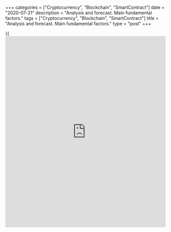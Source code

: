 +++
categories = ["Cryptocurrency", "Blockchain", "SmartContract"]
date = "2020-07-21"
description = "Analysis and forecast. Main fundamental factors."
tags = ["Cryptocurrency", "Blockchain", "SmartContract"]
title = "Analysis and forecast. Main fundamental factors."
type = "post"
+++

{{<iframe id="large-banner" src="https://www.bounty.group/#slide=20.0" width="100%" height="600" scrolling="no" style="border: 0px solid rgb(216, 221, 230); border-radius: 3px;">}}

July 21, 2020

July 21, 2020

Fundamental and technical analysis of ASX200Mikhail Hypov

## Fundamental and technical analysis of ASX200

Today we’re examining Australia’s stock index ASX200. It embraces 200
biggest companies of Australia whose total capitalization exceeds 80% of
the stock market. The specifics of this local market are closely related
to the specifics of the Australian economy. Today we’re going to
forecast  ASX200’s cost, provide its technical and fundamental analyses
and examine its wave structure. We will also compare the index with
other global stock indexes and determine its key levels and actual
scenarios.

By the way, the official name of Australia is the Commonwealth of
Australia, but the unofficial name popular with the Australians
themselves is Land of Oz or just “Oz”. Also, there are many other
nicknames such as:

> New Holland

>

> Straya

>

> the Land Down Under

>

> the Great Southern Land

>

> the Lucky Country

>

> the Sunburnt Country

>

> Ulimaroa

These numerous nicknames can be explained by the fact that Australia
lies far away from the Western world. The big distance and hard access
to its territory made Australia even more attractive and mysterious, and
spread lots of legends and rumours about that faraway Land of Oz.
However, Australia’s location turned out to be beneficial in the current
pandemic circumstances.

![LiteForex: ASX200: Analysis and forecast. Main fundamental
factors.][1]

Epidemiologists would unanimously predict another pandemic wave
worldwide, and it seems to have already started in Australia if you look
at the chart above. But at a closer look, the ratio of Number of deaths
to Number of new Covid cases is less than the one registered during the
first wave. It is a good factor which means that the government and the
population have managed to set up some efficient ways of combatting the
disease. The latest statistics on coronavirus are rather encouraging: a
large scale lockdown may not be necessary and the Australian economy may
avoid another stress test.  However, besides important domestic factors,
there are some external ones that may affect the behaviours of indexes.
The Australian economy’s peculiarities have already been discussed in
one of my previous [articles][2]. I will only remind you that the
economy of Australia is based on resources. This fact is clearly
reflected in the composition of the [ASX200][3] index. Almost 20% of the
companies are directly connected with production of raw materials and
they account for 20% of capitalisation as of 1 June 2020 according to
[asx200list.com][4]. Another important factor which influences the state
of the index is macroeconomic stats from Far East and South Asia.  In
the first place, I mean China and Hong Kong that import 40% of
Australia’s production.

Fundamental surprises aren’t expected either. Since China remains the
only country that will keep its GDP growth in the positive zone
according to IMF, the general forecast is positive. But the Chinese
government itself holds off making an economic forecast for the second
half of 2020, which means China fears the consequences of the second
coronavirus wave.

After all, Chinese macroeconomic figures may be doubtful considering the
alleged cover-up of the epidemiological situation on the eve of the
global pandemic.  Those rumours are still being discussed by the US
government and Donald Trump personally. Political engineers say that
confrontation with China will be at the top of the agenda in the
upcoming electoral cycle. The US presidential election scheduled for 3
November 2020, we are expecting 3 tense months where Trump may worsen
the US-China relations with a couple of tweets. Obviously, the
Australian market is sensitive to that confrontation and every new round
may hit hard the sentiment of the Australian stock market.

###  **Global technical analysis of ASX200 index**

Now that we’ve examined the fundamental factors let’s have a look at the
technical component. I don’t know why but the index ticker is XJO. If
you’re a LiteForex trader, you will easily find the index as
[ASX200][3]. As usual, we will check the global [history](https://www.fixpro.org/post/chargeless-historical-data-api-backtesting/) of the index
movement first.

![LiteForex: ASX200: Analysis and forecast. Main fundamental
factors.][5]

It’s displayed in the 12-month chart above. At the macro-level, we see a
stable bullish trend - the orange trade range - that even the current
crisis failed to break. It’s a good factor for a future long-term
growth. However, the current slump broke a local bullish trend which
started in 2009. The same situation concerns any other stock index, but
it’s a bad sign from the point of view of technical
analysis.![LiteForex: ASX200: Analysis and forecast. Main fundamental
factors.][6]

The ultimate candlestick’s long shadow gives rise to a movement in the
area of 4,600-4,700. So technically, nothing can prevent an attempt to
return to the previous minimums at this macro-level.

###  **Analysis of ASX 200 G35**

![LiteForex: ASX200: Analysis and forecast. Main fundamental
factors.][7]

If we [express][8] the ASX200 index in [terms](https://www.fintechee.com/terms/) of the 1971 Gold standard,
the situation looks sad: we can observe a regular fall instead of a
growing trend. It indicates the fatal depreciation of the stock against
gold.  The ultimate candlestick in the 6-month chart above points to the
continuing downtrend of  [ASX200 ][3] relative to the gold standard.
Thus, the index shouldn’t be expected to grow on the “long” money of
institutional [investor](https://www.fintechee.com/tutorial-for-forex-trading/investor-mode/)s in the nearest time. This situation rather
indicates a speculative nature of the index price’s recovery and
confirms the fear of a probable future correction.

###  **ASX200, S &P500 and Shanghai Composite: correlation analysis**

To analyse those fears thoroughly, we will compare the evolution of the
[ASX200][3] index with S&P500 and Shanghai Composite.

![LiteForex: ASX200: Analysis and forecast. Main fundamental
factors.][9]

As we see in the chart above, ASX200 and S&P500 fell at the same time
and almost to the same depth, but the Australian index is far behind.

![LiteForex: ASX200: Analysis and forecast. Main fundamental
factors.][10]

Correlation analysis shows that SPX is outrunning XJO on growing waves.
Those green-circled areas coincide with the deepest troughs marked by
the correlation indicator below. In the rest of cases these indexes’
movements are almost identical. The Australian index’s current deviation
from SPX is about 12% in general.

Fundamentally, such a big gap may be due to the difference between
economic stimuli in the countries. Trump literally flooded the stock
market with money, having printed trillions of dollars to save the
national economy. Another factor that may cause such a big difference is
markets’ speculative nature. S&P500 is obviously more popular with
private [investor](https://www.fintechee.com/tutorial-for-forex-trading/investor-mode/)s than ASX200. Many experts continue pointing to the
fact that such a fast pace of retracements is groundless. It contradicts
macro-economic multipliers and the real state of economy. This concerns
NASDAQ 100 in particular.

![LiteForex: ASX200: Analysis and forecast. Main fundamental
factors.][11]

The NDX index broke out the [historical](https://www.fintechee.com/services/historical-data-for-forex/) high of the pre-crisis epoch in
June and since then has been growing.  This situation means that private
[investor](https://www.fintechee.com/tutorial-for-forex-trading/investor-mode/)s have been buying the idea of a higher demand for the IT
sector’ s production amidst global crisis and quarantine. But the thing
is, the digital economy is linked to the real sector.  While large
investment funds are hedging risks and turning to treasuries and gold,
the money of an average housewife from New Jersey continues supporting
Tesla and Amazon. ![LiteForex: ASX200: Analysis and forecast. Main
fundamental factors.][12]

Now let’s compare ASX200 with China’s main stock index Shanghai
Composite (SHCOMP). We see that SHCOMP began falling much earlier, but
the fall wasn’t as deep. Thus, the recovery period was flatter than the
Australian index’ one.

There are two interesting facts about this chart:

  1. There’s no correlation between these two indexes, which is good for portfolio diversification.
  2. The sharp growth of SHCOMP, green-circled in the chart above, is linked to the optimistic macro-economic statistics published by China’s government at the end of Q2.

We see that ASX200 paid no attention to the Chinese index’s first wave
of fall amidst the beginning of the pandemic and its latest growth wave.
This fact indicates that the two indexes’ evolutions aren’t correlated
even if China has a big influence of the Australian economy as a
consumer of 40% of its production. Thus, we can make an intermediate
conclusion that even Australia’s favourable geopolitical situation, with
the US being an ally and China being a big business partner, can’t make
ASX200 a protective tool because of the US-China confrontation. Because
of a high correlation with S&P500, ASX200 is very likely to catch up
with the US index.  Let’s move to technical analysis to find out how
that will be possible.

###  **Technical analysis**![LiteForex: ASX200: Analysis and forecast.
Main fundamental factors.][13]

Have a look at global cycles in the chart above. We see a typical 5-wave
impulse with a long wave 5. The extension of wave 5 is confirmed by
Robert Prechter’s ratio of 38.2/61.8. If we proceed with that approach,
we can suggest 2 various scenarios for ASX200.

###  **Scenario no 1**

### ![LiteForex: ASX200: Analysis and forecast. Main fundamental
factors.][14]

The first scenario is displayed in the chart above. We see a correction
in the form of zigzag ABC with irregular wave C. ![LiteForex: ASX200:
Analysis and forecast. Main fundamental factors.][15]

The main requirement is that wave C drops below 0.382 of wave B. This
requirement has been observed in the chart above.![LiteForex: ASX200:
Analysis and forecast. Main fundamental factors.][16]

Based on this scenario, we expect that a new impulse pattern should
start developing after the zigzag. In the chart above, the second wave
of that impulse dropped below 0.232 of the first wave. This fact doesn’t
comply with wave ratios, so we can’t say that a new impulse started
developing. So, this scenario didn’t prove to be successful.

###  **Scenario no 2**

### ![LiteForex: ASX200: Analysis and forecast. Main fundamental
factors.][17]

In the second scenario, we see an irregular correction ABC (3-3-5) in
the chart above. It’s called “irregular” because wave (B) crosses the
tops of wave 5 and updates the [historical](https://www.fintechee.com/services/historical-data-for-forex/) maximum. The peak of wave 5 is
marked with a red dotted line at 6,851 in the chart above. This wave
patten is complicated because wave (C) may drop below wave (A) or fail
to update minimums, i.e. form as a triangular correction. The main
requirement is that wave C drops below 0.382 of wave (B).![LiteForex:
ASX200: Analysis and forecast. Main fundamental factors.][18]

The chart above shows that requirement was observed when the first sub-
wave A formed. The global bullish trend wasn’t broken, though. So, we
don’t have any current reason to believe that wave (С) of the super
cycle will fall below wave (A) (check the blue wave pattern). So, the
correction in wave (C) will most likely continue as triangle ABCDE  -
the crimson pattern - with the lower edge located at the level of the
global trend. As nothing contradicts the second scenario, we may go more
into details.

###  **Details of Scenario no 2**

### ![LiteForex: ASX200: Analysis and forecast. Main fundamental
factors.][19]

The chart above confirms directly this scenario through MACD divergence
marked with thick green lines.![LiteForex: ASX200: Analysis and
forecast. Main fundamental factors.][20]

In the monthly chart above, 0.382 fib (green level) of wave (B) of the
super cycle (blue pattern) supports bulls and coincides with the closing
level of the candlesticks in the latest fall wave.![LiteForex: ASX200:
Analysis and forecast. Main fundamental factors.][21]

That level also coincides with support level S3 of the Pivot point
indicator. Most likely, a future correction won’t drop below that level
or there will be a short-term breakout with a fast pullback to that
level at around 5,100 points. So, zigzag of wave (A) - light green
pattern - is expected to have an irregular wave C too.![LiteForex:
ASX200: Analysis and forecast. Main fundamental factors.][22]

As wave C must cross 0.382 fibonacci of wave B and we know the start
point of wave B, we may extrapolate a projection and suppose that the
peak of this wave will be located in the area of 6,100 – 6,300. Since
the index is in that area at the moment, the waves may be expected to
change quite soon. Numerous resistance levels are accumulated at
6,300-6,500:

  1. Pivot level (orange segment) of the Pivot point indicator
  2. Closing level of peak of August 2018 (green-circled)
  3. The lower limit of the tolerance level at 6,500 of TM candlestick projection. According to TM theory, the price isn’t supposed to return to the tolerance zone, marked with a violet rectangle in the chart, because the lower limit of the projection was broken.

![LiteForex: ASX200: Analysis and forecast. Main fundamental
factors.][23]

As we suppose that ABC will be a zigzag with an irregular wave C, this
pattern will look like waves 3-5-3. We see that wave (b) of the light
green pattern has almost formed 5 waves, so the room for growth is
limited by both price and time. As there are no clear reversal signals,
I may assume the price may grow to 6,300 points in the area where the
above mentioned resistance levels accumulated.

###  **Trading plan**

### ![LiteForex: ASX200: Analysis and forecast. Main fundamental
factors.][24]

The strongest sign of the local bullish trend’s reversal and move to
wave (c) will be a breakout of the trend blue line of the bullish
channel. Short positions can be opened at the level of breakout of
psychological level of 6,000 points with a target at around 5,100 –
5,200. Stop orders should be placed above 6,400.![LiteForex: ASX200:
Analysis and forecast. Main fundamental factors.][25]

The plan is the same for long-term [investor](https://www.fintechee.com/tutorial-for-forex-trading/investor-mode/)s. Considering the index’s
weak dynamics, we may see a long movement within a range of 5,000-6,400
fading into a horizontal triangle. Thus, the wisest approach will be
earning form retracements from the upper and lower limits of the
channel, factoring in the edges of a future pattern. These trading plans
can be realised with [LiteForex][26]. This broker offers low swaps for
carrying trades over or swap-free Islamic accounts with leverage of up
to 1:500.   What’s more, the company is raffling amazing prizes among
its traders to celebrate the [15th anniversary][27]. It’s high time to
join the army of its traders!

 That’s all for today. Feel free to put forward any suggestions in the
comments section. Subscribe and keep in touch!

 _I’d like to remind you that all materials are provided for educational
purposes only. They aren’t financial advice and don’t guarantee any
profits. All trading decisions you make are your responsibility only._

* * *

Good luck and profits, everyone!

Yours,

Michael @Hypov

* * *

P.S. Did you like my article? Share it in social networks: it will be
the best “thank you" :)

Ask me questions and comment below. I’ll be glad to answer your
questions and give necessary explanations.

 **Useful links:**

  * I recommend trying to trade with a reliable broker [here][28]. The system allows you to trade by yourself or copy successful traders from all across the globe.
  * Use my promo-code BLOG for getting deposit bonus 50% on LiteForex platform. Just enter this code in the appropriate field while [depositing][29] your trading account.
  * Telegram channel with high-quality analytics, Forex reviews, training articles, and other useful things for traders <t.me/liteforex>

## Price chart of ASX200 in real time mode

![Fundamental and technical analysis of ASX200][30]

The content of this article reflects the author’s opinion and does not
necessarily reflect the official position of LiteForex. The material
published on this page is provided for informational purposes only and
should not be considered as the provision of investment advice for the
purposes of Directive 2004/39/EC.

Rate this article:

{{value}}

( {{count}} {{title}} )

   1. cdn.liteforex.com/cache/uploads/blog_post/cryptocyrrency/hyipov/2020.07.16/COVID-19_AU_hypov_1.jpg?w=30&s=bbb9be044e9622b529c233333565906f
   2. www.liteforex.com/blog/analysts-opinions/audusd-fundamental-and-technical-analysis-short--and-long-term-forecasts/
   3. my.liteforex.com/trading/chart?symbol=ASX200&returnUrl=true
   4. www.asx200list.com/
   5. cdn.liteforex.com/cache/uploads/blog_post/cryptocyrrency/hyipov/2020.07.16/ASX200_hypov_2.jpg?w=30&s=a70077e33358eb28e6f737e189ab51e7
   6. cdn.liteforex.com/cache/uploads/blog_post/cryptocyrrency/hyipov/2020.07.16/ASX200_hypov_3.jpg?w=30&s=73124dc19883bf347c30ebbd027575b2
   7. cdn.liteforex.com/cache/uploads/blog_post/cryptocyrrency/hyipov/2020.07.16/ASX200_G35_hypov_4.jpg?w=30&s=d5b43a5bd1f05ed5d7633f457960d943
   8. www.liteforex.com/blog/analysts-opinions/g35-asset-valuation-method-through-the-example-of-sp500/
   9. cdn.liteforex.com/cache/uploads/blog_post/cryptocyrrency/hyipov/2020.07.16/ASX200_hypov_5.jpg?w=30&s=acb1a7eb232c32a0415ea389762839ae
   10. cdn.liteforex.com/cache/uploads/blog_post/cryptocyrrency/hyipov/2020.07.16/ASX200_SPX_hypov_5.jpg?w=30&s=93aa96724a95f6ad90d7dbb372973302
   11. cdn.liteforex.com/cache/uploads/blog_post/cryptocyrrency/hyipov/2020.07.16/NASDAQ_hypov_7.jpg?w=30&s=7890c9817affd44d05976690473c1790
   12. cdn.liteforex.com/cache/uploads/blog_post/cryptocyrrency/hyipov/2020.07.16/ASX200_SHCOMP_hypov_8.jpg?w=30&s=042c96a75dbe05b02646f1efb1c2b62d
   13. cdn.liteforex.com/cache/uploads/blog_post/cryptocyrrency/hyipov/2020.07.16/ASX200_hypov_9.jpg?w=30&s=61e414f2cdb8854e1955810771ecc65c
   14. cdn.liteforex.com/cache/uploads/blog_post/cryptocyrrency/hyipov/2020.07.16/ASX200_hypov_10.jpg?w=30&s=d9ac87e828d1cb648e1efa13b98dd735
   15. cdn.liteforex.com/cache/uploads/blog_post/cryptocyrrency/hyipov/2020.07.16/ASX200_hypov_11.jpg?w=30&s=d2364c6122025fc07c72635857c76ecb
   16. cdn.liteforex.com/cache/uploads/blog_post/cryptocyrrency/hyipov/2020.07.16/ASX200_hypov_12.jpg?w=30&s=8d18bf2ae77e3f1904e4cbbfd380184a
   17. cdn.liteforex.com/cache/uploads/blog_post/cryptocyrrency/hyipov/2020.07.16/ASX200_hypov_13.jpg?w=30&s=035411b40d568c2c09b7695acc1c363c
   18. cdn.liteforex.com/cache/uploads/blog_post/cryptocyrrency/hyipov/2020.07.16/ASX200_hypov_14.jpg?w=30&s=7e65fd5b210382bea1a2aa77d9d20042
   19. cdn.liteforex.com/cache/uploads/blog_post/cryptocyrrency/hyipov/2020.07.16/ASX200_hypov_21.jpg?w=30&s=bcaf9170674aeb72b048e3d79a3ec653
   20. cdn.liteforex.com/cache/uploads/blog_post/cryptocyrrency/hyipov/2020.07.16/ASX200_hypov_15.jpg?w=30&s=2d775f10d5afcbeffa9842602efc7fc9
   21. cdn.liteforex.com/cache/uploads/blog_post/cryptocyrrency/hyipov/2020.07.16/ASX200_hypov_16.jpg?w=30&s=106f2376c3c54af3a9938a2ba00bce49
   22. cdn.liteforex.com/cache/uploads/blog_post/cryptocyrrency/hyipov/2020.07.16/ASX200_hypov_17.jpg?w=30&s=5473bbca625d97546d59f02213e2672b
   23. cdn.liteforex.com/cache/uploads/blog_post/cryptocyrrency/hyipov/2020.07.16/ASX200_hypov_18.jpg?w=30&s=cf5888b3459f605b09185bd30abd9a89
   24. cdn.liteforex.com/cache/uploads/blog_post/cryptocyrrency/hyipov/2020.07.16/ASX200_hypov_19.jpg?w=30&s=685c22a8cb6ccb9375f0fb0831edf3df
   25. cdn.liteforex.com/cache/uploads/blog_post/cryptocyrrency/hyipov/2020.07.16/ASX200_hypov_20.jpg?w=30&s=26b39b62732624772d8d2345527a1699
   26. my.liteforex.com/trading
   27. www.liteforex.com/contests/dream-draw/?_ga=2.62491052.1027453424.1589809964-2095657289.1460018267
   28. my.liteforex.com/?category=analysts-opinions&slug=fundamental-and-technical-analysis-of-asx200&openPopup=%2Fregistration%2Fpopup&utm_source=blog&utm_medium=article&utm_campaign=bonus
   29. my.liteforex.com/deposit/?category=analysts-opinions&slug=fundamental-and-technical-analysis-of-asx200&promo_code=BLOG&utm_source=blog&utm_medium=article&utm_campaign=bonus
   30. cdn.liteforex.com/cache/uploads/blog_post/cryptocyrrency/hyipov/2020.07.16/ASX200_hypov_logo.jpg?q=75&w=1000&s=8b3b32338dcea3e2cc2c1f7cdc6564f0